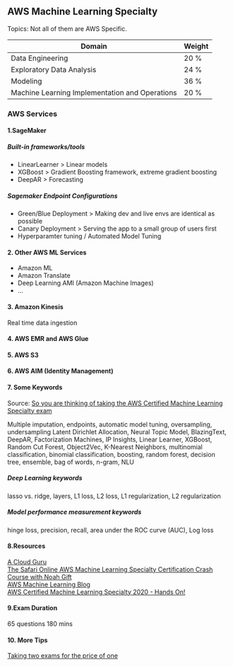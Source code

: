 ## AWS Machine Learning Specialty

Topics:
Not all of them are AWS Specific.  

| Domain|Weight|
|----|----|
| Data Engineering| 20 %|
| Exploratory Data Analysis|24 %|
| Modeling|	36 %|
| Machine Learning Implementation and Operations|20 %|

### AWS Services

#### 1.SageMaker

##### Built-in frameworks/tools

- LinearLearner > Linear models
- XGBoost > Gradient Boosting framework, extreme gradient boosting
- DeepAR > Forecasting

##### Sagemaker Endpoint Configurations

- Green/Blue Deployment > Making dev and live envs are identical as possible
- Canary Deployment > Serving the app to a small group of users first
- Hyperparamter tuning / Automated Model Tuning

#### 2. Other AWS ML Services

- Amazon ML
- Amazon Translate
- Deep Learning AMI (Amazon Machine Images)
- ...

#### 3. Amazon Kinesis

Real time data ingestion


#### 4. AWS EMR and AWS Glue

#### 5. AWS S3

#### 6. AWS AIM (Identity Management)

#### 7. Some Keywords
Source: [So you are thinking of taking the AWS Certified Machine Learning Specialty exam](http://thedatascience.ninja/2019/04/07/so-you-are-thinking-of-taking-the-aws-certified-machine-learning-specialty-exam/)

Multiple imputation, endpoints, automatic model tuning, oversampling, undersampling
Latent Dirichlet Allocation, Neural Topic Model, BlazingText, DeepAR, Factorization Machines, IP Insights, Linear Learner, XGBoost, Random Cut Forest, Object2Vec, K-Nearest Neighbors, multinomial classification, binomial classification, boosting, random forest, decision tree, ensemble, bag of words, n-gram, NLU

##### Deep Learning keywords

lasso vs. ridge, layers, L1 loss, L2 loss, L1 regularization, L2 regularization

##### Model performance measurement keywords

hinge loss, precision, recall, area under the ROC curve (AUC), Log loss

#### 8.Resources
[A Cloud Guru](https://learn.acloud.guru/course/aws-certified-machine-learning-specialty/dashboard)  
[The Safari Online AWS Machine Learning Specialty Certification Crash Course with Noah Gift](https://www.oreilly.com/live-training/courses/aws-machine-learning-specialty-certification-crash-course/0636920259589/)  
[AWS Machine Learning Blog](https://aws.amazon.com/blogs/machine-learning/)  
[AWS Certified Machine Learning Specialty 2020 - Hands On!](https://www.udemy.com/course/aws-machine-learning/)  


#### 9.Exam Duration
65 questions
180 mins

#### 10. More Tips
[Taking two exams for the price of one](https://towardsdatascience.com/five-tips-for-passing-the-aws-machine-learning-specialty-exam-a2977654d324)  